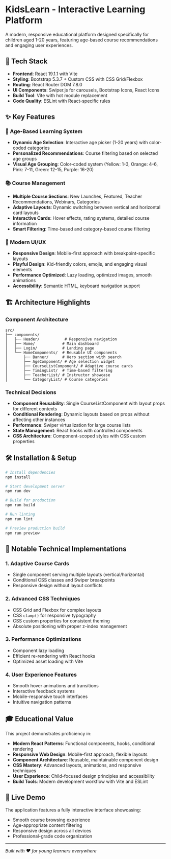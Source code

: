 # KidsLearn - Interactive Learning Platform

A modern, responsive educational platform designed specifically for children aged 1-20 years, featuring age-based course recommendations and engaging user experiences.

## 🚀 Tech Stack

- **Frontend**: React 19.1.1 with Vite
- **Styling**: Bootstrap 5.3.7 + Custom CSS with CSS Grid/Flexbox
- **Routing**: React Router DOM 7.8.0
- **UI Components**: Swiper.js for carousels, Bootstrap Icons, React Icons
- **Build Tool**: Vite with hot module replacement
- **Code Quality**: ESLint with React-specific rules

## ✨ Key Features

### 🎯 Age-Based Learning System
- **Dynamic Age Selection**: Interactive age picker (1-20 years) with color-coded categories
- **Personalized Recommendations**: Course filtering based on selected age groups
- **Visual Age Grouping**: Color-coded system (Yellow: 1-3, Orange: 4-6, Pink: 7-11, Green: 12-15, Purple: 16-20)

### 📚 Course Management
- **Multiple Course Sections**: New Launches, Featured, Teacher Recommendations, Webinars, Categories
- **Adaptive Layouts**: Dynamic switching between vertical and horizontal card layouts
- **Interactive Cards**: Hover effects, rating systems, detailed course information
- **Smart Filtering**: Time-based and category-based course filtering

### 🎨 Modern UI/UX
- **Responsive Design**: Mobile-first approach with breakpoint-specific layouts
- **Playful Design**: Kid-friendly colors, emojis, and engaging visual elements
- **Performance Optimized**: Lazy loading, optimized images, smooth animations
- **Accessibility**: Semantic HTML, keyboard navigation support

## 🏗️ Architecture Highlights

### Component Architecture
```
src/
├── components/
│   ├── Header/           # Responsive navigation
│   ├── Home/            # Main dashboard
│   ├── Login/           # Landing page
│   └── HomeComponents/  # Reusable UI components
│       ├── Banner/      # Hero section with search
│       ├── AgeComponent/ # Age selection widget
│       ├── CourseListComponent/ # Adaptive course cards
│       ├── TimingList/  # Time-based filtering
│       ├── TeacherList/ # Instructor showcase
│       └── CategoryList/ # Course categories
```

### Technical Decisions
- **Component Reusability**: Single CourseListComponent with layout props for different contexts
- **Conditional Rendering**: Dynamic layouts based on props without affecting other instances
- **Performance**: Swiper virtualization for large course lists
- **State Management**: React hooks with controlled components
- **CSS Architecture**: Component-scoped styles with CSS custom properties

## 🛠️ Installation & Setup

```bash
# Install dependencies
npm install

# Start development server
npm run dev

# Build for production
npm run build

# Run linting
npm run lint

# Preview production build
npm run preview
```

## 🌟 Notable Technical Implementations

### 1. **Adaptive Course Cards**
- Single component serving multiple layouts (vertical/horizontal)
- Conditional CSS classes and Swiper breakpoints
- Responsive design without layout conflicts

### 2. **Advanced CSS Techniques**
- CSS Grid and Flexbox for complex layouts
- CSS `clamp()` for responsive typography
- CSS custom properties for consistent theming
- Absolute positioning with proper z-index management

### 3. **Performance Optimizations**
- Component lazy loading
- Efficient re-rendering with React hooks
- Optimized asset loading with Vite

### 4. **User Experience Features**
- Smooth hover animations and transitions
- Interactive feedback systems
- Mobile-responsive touch interfaces
- Intuitive navigation patterns

## 🎓 Educational Value

This project demonstrates proficiency in:
- **Modern React Patterns**: Functional components, hooks, conditional rendering
- **Responsive Web Design**: Mobile-first approach, flexible layouts
- **Component Architecture**: Reusable, maintainable component design
- **CSS Mastery**: Advanced layouts, animations, and responsive techniques
- **User Experience**: Child-focused design principles and accessibility
- **Build Tools**: Modern development workflow with Vite and ESLint

## 🚀 Live Demo

The application features a fully interactive interface showcasing:
- Smooth course browsing experience
- Age-appropriate content filtering
- Responsive design across all devices
- Professional-grade code organization

---

*Built with ❤️ for young learners everywhere*
